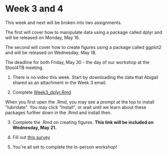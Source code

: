 # Week 3 and 4

This week and next will be broken into two assignments.

The first will cover how to manipulate data using a package called dplyr and will be released on Monday, May 16.

The second will cover how to create figures using a package called ggplot2 and will be released on Wednesday, May 18.

The deadline for both Friday, May 30 - the day of our workshop at the Stool4TB meeting.

1. There is no video this week. Start by downloading the data that Abigail shared as an attachment in the Week 3 email. 

2. Complete <a href="https://github.com/seegerab/R-workshop/blob/main/PreWorkshop/Week3/Week3%20dplyr.Rmd" target="_blank">Week3_dplyr.Rmd</a>

When you first open the .Rmd, you may  see a prompt at the top to install "lubridate". You may click "Install", or wait until we learn about these packages further down in the .Rmd and install then. 

3. Complete the .Rmd on creating figures. **This link will be included on Wednesday, May 21.**

4. Fill out <a href="https://docs.google.com/forms/d/e/1FAIpQLSc2vHKUMCgr13BO-WJCK9AGshvD_By9hNIM0PARiiMYxGQkow/viewform?usp=header" target="_blank">this survey</a>  

5. You're all set to complete the in-person workshop!
